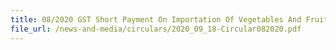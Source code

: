 ```yaml
---
title: 08/2020 GST Short Payment On Importation Of Vegetables And Fruits
file_url: /news-and-media/circulars/2020_09_18-Circular082020.pdf
---
```

